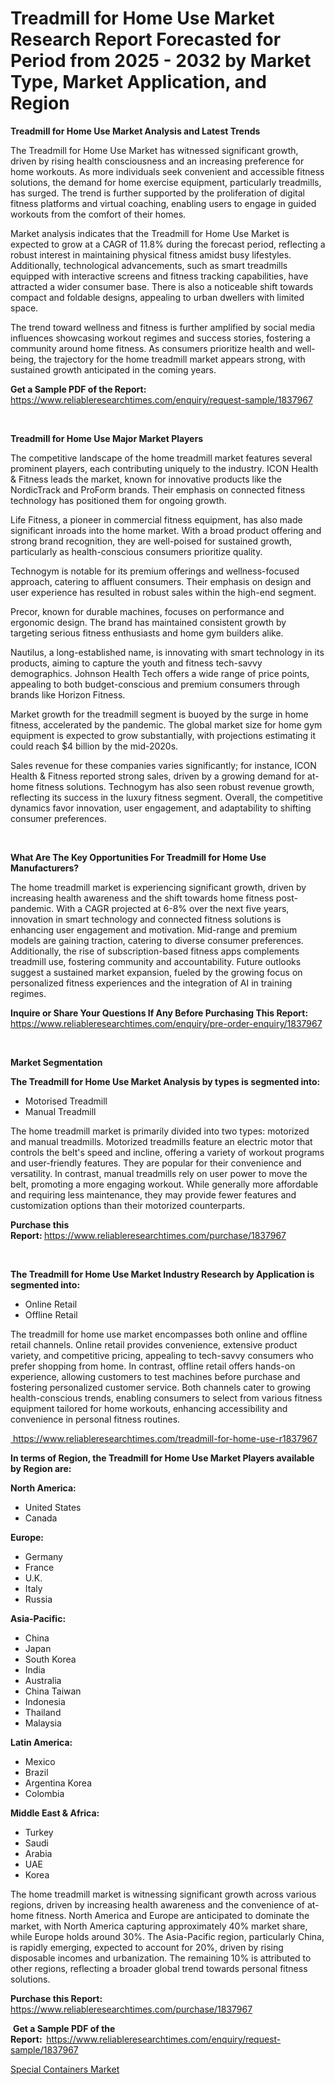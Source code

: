 <p><h1>Treadmill for Home Use Market Research Report Forecasted for Period from 2025 -  2032 by Market Type, Market Application, and Region</h1></p><p><strong>Treadmill for Home Use Market Analysis and Latest Trends</strong></p>
<p><p>The Treadmill for Home Use Market has witnessed significant growth, driven by rising health consciousness and an increasing preference for home workouts. As more individuals seek convenient and accessible fitness solutions, the demand for home exercise equipment, particularly treadmills, has surged. The trend is further supported by the proliferation of digital fitness platforms and virtual coaching, enabling users to engage in guided workouts from the comfort of their homes.</p><p>Market analysis indicates that the Treadmill for Home Use Market is expected to grow at a CAGR of 11.8% during the forecast period, reflecting a robust interest in maintaining physical fitness amidst busy lifestyles. Additionally, technological advancements, such as smart treadmills equipped with interactive screens and fitness tracking capabilities, have attracted a wider consumer base. There is also a noticeable shift towards compact and foldable designs, appealing to urban dwellers with limited space.</p><p>The trend toward wellness and fitness is further amplified by social media influences showcasing workout regimes and success stories, fostering a community around home fitness. As consumers prioritize health and well-being, the trajectory for the home treadmill market appears strong, with sustained growth anticipated in the coming years.</p></p>
<p><strong>Get a Sample PDF of the Report:&nbsp;</strong> <a href="https://www.reliableresearchtimes.com/enquiry/request-sample/1837967?utm_campaign=2345&utm_medium=2&utm_source=Github&utm_content=ia&utm_term=18022025&utm_id=treadmill-for-home-use">https://www.reliableresearchtimes.com/enquiry/request-sample/1837967</a></p>
<p>&nbsp;</p>
<p><strong>Treadmill for Home Use Major Market Players</strong></p>
<p><p>The competitive landscape of the home treadmill market features several prominent players, each contributing uniquely to the industry. ICON Health & Fitness leads the market, known for innovative products like the NordicTrack and ProForm brands. Their emphasis on connected fitness technology has positioned them for ongoing growth.</p><p>Life Fitness, a pioneer in commercial fitness equipment, has also made significant inroads into the home market. With a broad product offering and strong brand recognition, they are well-poised for sustained growth, particularly as health-conscious consumers prioritize quality.</p><p>Technogym is notable for its premium offerings and wellness-focused approach, catering to affluent consumers. Their emphasis on design and user experience has resulted in robust sales within the high-end segment. </p><p>Precor, known for durable machines, focuses on performance and ergonomic design. The brand has maintained consistent growth by targeting serious fitness enthusiasts and home gym builders alike.</p><p>Nautilus, a long-established name, is innovating with smart technology in its products, aiming to capture the youth and fitness tech-savvy demographics. Johnson Health Tech offers a wide range of price points, appealing to both budget-conscious and premium consumers through brands like Horizon Fitness.</p><p>Market growth for the treadmill segment is buoyed by the surge in home fitness, accelerated by the pandemic. The global market size for home gym equipment is expected to grow substantially, with projections estimating it could reach $4 billion by the mid-2020s.</p><p>Sales revenue for these companies varies significantly; for instance, ICON Health & Fitness reported strong sales, driven by a growing demand for at-home fitness solutions. Technogym has also seen robust revenue growth, reflecting its success in the luxury fitness segment. Overall, the competitive dynamics favor innovation, user engagement, and adaptability to shifting consumer preferences.</p></p>
<p>&nbsp;</p>
<p><strong>What Are The Key Opportunities For Treadmill for Home Use Manufacturers?</strong></p>
<p><p>The home treadmill market is experiencing significant growth, driven by increasing health awareness and the shift towards home fitness post-pandemic. With a CAGR projected at 6-8% over the next five years, innovation in smart technology and connected fitness solutions is enhancing user engagement and motivation. Mid-range and premium models are gaining traction, catering to diverse consumer preferences. Additionally, the rise of subscription-based fitness apps complements treadmill use, fostering community and accountability. Future outlooks suggest a sustained market expansion, fueled by the growing focus on personalized fitness experiences and the integration of AI in training regimes.</p></p>
<p><strong>Inquire or Share Your Questions If Any Before Purchasing This Report:</strong> <a href="https://www.reliableresearchtimes.com/enquiry/pre-order-enquiry/1837967?utm_campaign=2345&utm_medium=2&utm_source=Github&utm_content=ia&utm_term=18022025&utm_id=treadmill-for-home-use">https://www.reliableresearchtimes.com/enquiry/pre-order-enquiry/1837967</a></p>
<p>&nbsp;</p>
<p><strong>Market Segmentation</strong></p>
<p><strong>The Treadmill for Home Use Market Analysis by types is segmented into:</strong></p>
<p><ul><li>Motorised Treadmill</li><li>Manual Treadmill</li></ul></p>
<p><p>The home treadmill market is primarily divided into two types: motorized and manual treadmills. Motorized treadmills feature an electric motor that controls the belt's speed and incline, offering a variety of workout programs and user-friendly features. They are popular for their convenience and versatility. In contrast, manual treadmills rely on user power to move the belt, promoting a more engaging workout. While generally more affordable and requiring less maintenance, they may provide fewer features and customization options than their motorized counterparts.</p></p>
<p><strong>Purchase this Report:&nbsp;</strong><a href="https://www.reliableresearchtimes.com/purchase/1837967?utm_campaign=2345&utm_medium=2&utm_source=Github&utm_content=ia&utm_term=18022025&utm_id=treadmill-for-home-use">https://www.reliableresearchtimes.com/purchase/1837967</a></p>
<p>&nbsp;</p>
<p><strong>The Treadmill for Home Use Market Industry Research by Application is segmented into:</strong></p>
<p><ul><li>Online Retail</li><li>Offline Retail</li></ul></p>
<p><p>The treadmill for home use market encompasses both online and offline retail channels. Online retail provides convenience, extensive product variety, and competitive pricing, appealing to tech-savvy consumers who prefer shopping from home. In contrast, offline retail offers hands-on experience, allowing customers to test machines before purchase and fostering personalized customer service. Both channels cater to growing health-conscious trends, enabling consumers to select from various fitness equipment tailored for home workouts, enhancing accessibility and convenience in personal fitness routines.</p></p>
<p><a href="https://www.reliableresearchtimes.com/treadmill-for-home-use-r1837967?utm_campaign=2345&utm_medium=2&utm_source=Github&utm_content=ia&utm_term=18022025&utm_id=treadmill-for-home-use">&nbsp;https://www.reliableresearchtimes.com/treadmill-for-home-use-r1837967</a></p>
<p><strong>In terms of Region, the Treadmill for Home Use Market Players available by Region are:</strong></p>
<p>
    <p> <strong> North America: </strong>
        <ul>
            <li>United States</li>
            <li>Canada</li>
        </ul>
        </p> 
    <p> <strong> Europe: </strong>
        <ul>
            <li>Germany</li>
            <li>France</li>
            <li>U.K.</li>
            <li>Italy</li>
            <li>Russia</li>
        </ul>
        </p> 
    <p> <strong> Asia-Pacific: </strong>
        <ul>
            <li>China</li>
            <li>Japan</li>
            <li>South Korea</li>
            <li>India</li>
            <li>Australia</li>
            <li>China Taiwan</li>
            <li>Indonesia</li>
            <li>Thailand</li>
            <li>Malaysia</li>
        </ul>
        </p> 
    <p> <strong> Latin America: </strong>
        <ul>
            <li>Mexico</li>
            <li>Brazil</li>
            <li>Argentina Korea</li>
            <li>Colombia</li>
        </ul>
        </p> 
    <p> <strong> Middle East & Africa: </strong>
        <ul>
            <li>Turkey</li>
            <li>Saudi</li>
            <li>Arabia</li>
            <li>UAE</li>
            <li>Korea</li>
        </ul>
    </p>
    </p>
<p><p>The home treadmill market is witnessing significant growth across various regions, driven by increasing health awareness and the convenience of at-home fitness. North America and Europe are anticipated to dominate the market, with North America capturing approximately 40% market share, while Europe holds around 30%. The Asia-Pacific region, particularly China, is rapidly emerging, expected to account for 20%, driven by rising disposable incomes and urbanization. The remaining 10% is attributed to other regions, reflecting a broader global trend towards personal fitness solutions.</p></p>
<p><strong>Purchase this Report: </strong><a href="https://www.reliableresearchtimes.com/purchase/1837967?utm_campaign=2345&utm_medium=2&utm_source=Github&utm_content=ia&utm_term=18022025&utm_id=treadmill-for-home-use">https://www.reliableresearchtimes.com/purchase/1837967</a></p>
<p>&nbsp;<strong>Get a Sample PDF of the Report:&nbsp;&nbsp;</strong><a href="https://www.reliableresearchtimes.com/enquiry/request-sample/1837967?utm_campaign=2345&utm_medium=2&utm_source=Github&utm_content=ia&utm_term=18022025&utm_id=treadmill-for-home-use">https://www.reliableresearchtimes.com/enquiry/request-sample/1837967</a></p>
<p><strong></strong></p>
<p><p><a href="https://github.com/birnbaumbulah0/Market-Research-Report-List-1/blob/main/special-containers-market.md?utm_campaign=2345&utm_medium=2&utm_source=Github&utm_content=ia&utm_term=18022025&utm_id=treadmill-for-home-use">Special Containers Market</a></p></p>